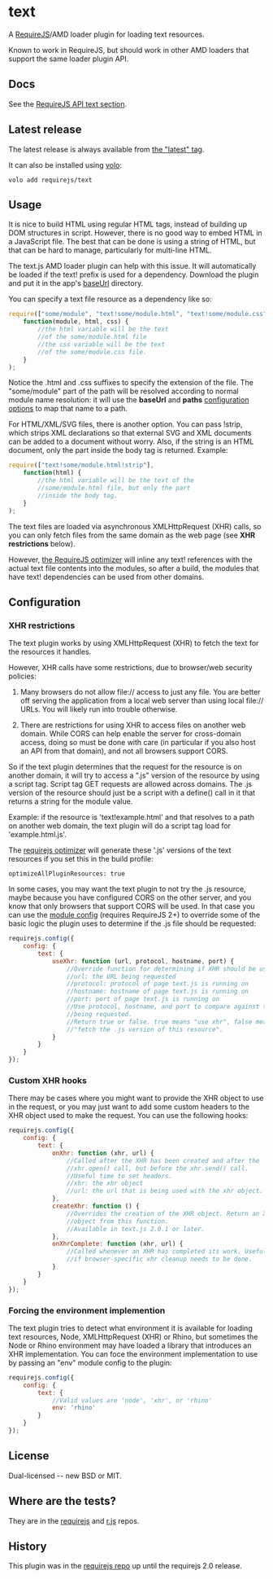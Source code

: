 # text

A [RequireJS](http://requirejs.org)/AMD loader plugin for loading text
resources.

Known to work in RequireJS, but should work in other AMD loaders that support
the same loader plugin API.

## Docs

See the [RequireJS API text section](http://requirejs.org/docs/api.html#text).

## Latest release

The latest release is always available from [the "latest" tag](https://raw.github.com/requirejs/text/latest/text.js).

It can also be installed using [volo](https://github.com/volojs/volo):

    volo add requirejs/text

## Usage

It is nice to build HTML using regular HTML tags, instead of building up DOM
structures in script. However, there is no good way to embed HTML in a
JavaScript file. The best that can be done is using a string of HTML, but that
can be hard to manage, particularly for multi-line HTML.

The text.js AMD loader plugin can help with this issue. It will automatically be
loaded if the text! prefix is used for a dependency. Download the plugin and put
it in the app's [baseUrl](http://requirejs.org/docs/api.html#config-baseUrl)
directory.

You can specify a text file resource as a dependency like so:

```javascript
require(["some/module", "text!some/module.html", "text!some/module.css"],
    function(module, html, css) {
        //the html variable will be the text
        //of the some/module.html file
        //the css variable will be the text
        //of the some/module.css file.
    }
);
```

Notice the .html and .css suffixes to specify the extension of the file. The
"some/module" part of the path will be resolved according to normal module name
resolution: it will use the **baseUrl** and **paths** [configuration
options](http://requirejs.org/docs/api.html#config) to map that name to a path.

For HTML/XML/SVG files, there is another option. You can pass !strip, which
strips XML declarations so that external SVG and XML documents can be added to a
document without worry. Also, if the string is an HTML document, only the part
inside the body tag is returned. Example:

```javascript
require(["text!some/module.html!strip"],
    function(html) {
        //the html variable will be the text of the
        //some/module.html file, but only the part
        //inside the body tag.
    }
);
```

The text files are loaded via asynchronous XMLHttpRequest (XHR) calls, so you
can only fetch files from the same domain as the web page (see **XHR
restrictions** below).

However, [the RequireJS optimizer](http://requirejs.org/docs/optimization.html)
will inline any text! references with the actual text file contents into the
modules, so after a build, the modules that have text! dependencies can be used
from other domains.

## Configuration

### XHR restrictions

The text plugin works by using XMLHttpRequest (XHR) to fetch the text for the
resources it handles.

However, XHR calls have some restrictions, due to browser/web security policies:

1) Many browsers do not allow file:// access to just any file. You are better
off serving the application from a local web server than using local file://
URLs. You will likely run into trouble otherwise.

2) There are restrictions for using XHR to access files on another web domain.
While CORS can help enable the server for cross-domain access, doing so must
be done with care (in particular if you also host an API from that domain),
and not all browsers support CORS.

So if the text plugin determines that the request for the resource is on another
domain, it will try to access a ".js" version of the resource by using a
script tag. Script tag GET requests are allowed across domains. The .js version
of the resource should just be a script with a define() call in it that returns
a string for the module value.

Example: if the resource is 'text!example.html' and that resolves to a path
on another web domain, the text plugin will do a script tag load for
'example.html.js'.

The [requirejs optimizer](http://requirejs.org/docs/optimization.html) will
generate these '.js' versions of the text resources if you set this in the
build profile:

    optimizeAllPluginResources: true

In some cases, you may want the text plugin to not try the .js resource, maybe
because you have configured CORS on the other server, and you know that only
browsers that support CORS will be used. In that case you can use the
[module config](http://requirejs.org/docs/api.html#config-moduleconfig)
(requires RequireJS 2+) to override some of the basic logic the plugin uses to
determine if the .js file should be requested:

```javascript
requirejs.config({
    config: {
        text: {
            useXhr: function (url, protocol, hostname, port) {
                //Override function for determining if XHR should be used.
                //url: the URL being requested
                //protocol: protocol of page text.js is running on
                //hostname: hostname of page text.js is running on
                //port: port of page text.js is running on
                //Use protocol, hostname, and port to compare against the url
                //being requested.
                //Return true or false. true means "use xhr", false means
                //"fetch the .js version of this resource".
            }
        }
    }
});
```

### Custom XHR hooks

There may be cases where you might want to provide the XHR object to use
in the request, or you may just want to add some custom headers to the
XHR object used to make the request. You can use the following hooks:

```javascript
requirejs.config({
    config: {
        text: {
            onXhr: function (xhr, url) {
                //Called after the XHR has been created and after the
                //xhr.open() call, but before the xhr.send() call.
                //Useful time to set headers.
                //xhr: the xhr object
                //url: the url that is being used with the xhr object.
            },
            createXhr: function () {
                //Overrides the creation of the XHR object. Return an XHR
                //object from this function.
                //Available in text.js 2.0.1 or later.
            },
            onXhrComplete: function (xhr, url) {
                //Called whenever an XHR has completed its work. Useful
                //if browser-specific xhr cleanup needs to be done.
            }
        }
    }
});
```

### Forcing the environment implemention

The text plugin tries to detect what environment it is available for loading
text resources, Node, XMLHttpRequest (XHR) or Rhino, but sometimes the
Node or Rhino environment may have loaded a library that introduces an XHR
implementation. You can foce the environment implementation to use by passing
an "env" module config to the plugin:

```javascript
requirejs.config({
    config: {
        text: {
            //Valid values are 'node', 'xhr', or 'rhino'
            env: 'rhino'
        }
    }
});
```

## License

Dual-licensed -- new BSD or MIT.

## Where are the tests?

They are in the [requirejs](https://github.com/jrburke/requirejs) and
[r.js](https://github.com/jrburke/r.js) repos.

## History

This plugin was in the [requirejs repo](https://github.com/jrburke/requirejs)
up until the requirejs 2.0 release.